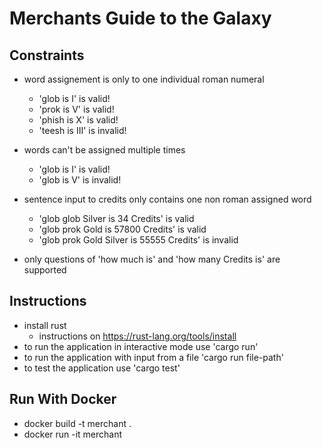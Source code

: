 # Merchants Guide to the Galaxy


## Constraints

* word assignement is only to one individual roman numeral
	* 'glob is I' is valid!
	* 'prok is V' is valid!
	* 'phish is X' is valid!
	* 'teesh is III' is invalid!
* words can't be  assigned multiple times
	* 'glob is I' is valid!
	* 'glob is V' is invalid!

* sentence input to credits only contains one non roman assigned word
	* 'glob glob Silver is 34 Credits' is valid
	* 'glob prok Gold is 57800 Credits' is valid
	* 'glob prok Gold Silver is 55555 Credits' is invalid

* only questions of 'how much is' and 'how many Credits is' are supported
	

## Instructions
* install rust
	* instructions on https://rust-lang.org/tools/install
* to run the application in interactive mode use 'cargo run'
* to run the application with input from a file 'cargo run file-path'
* to test the application use 'cargo test'

## Run With Docker
* docker build -t merchant .
* docker run -it merchant
